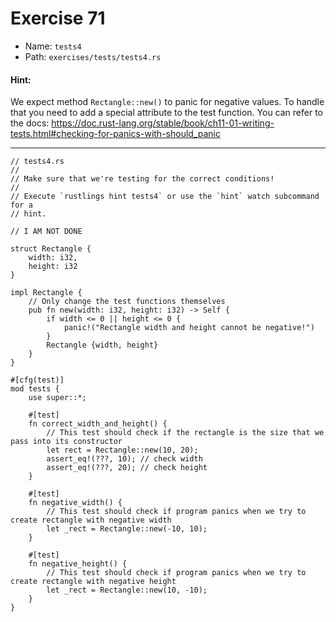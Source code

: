 # Exercise 71

- Name: ```tests4```
- Path: ```exercises/tests/tests4.rs```
#### Hint: 

We expect method `Rectangle::new()` to panic for negative values.
To handle that you need to add a special attribute to the test function.
You can refer to the docs:
https://doc.rust-lang.org/stable/book/ch11-01-writing-tests.html#checking-for-panics-with-should_panic


---



```rust,editable
// tests4.rs
//
// Make sure that we're testing for the correct conditions!
//
// Execute `rustlings hint tests4` or use the `hint` watch subcommand for a
// hint.

// I AM NOT DONE

struct Rectangle {
    width: i32,
    height: i32
}

impl Rectangle {
    // Only change the test functions themselves
    pub fn new(width: i32, height: i32) -> Self {
        if width <= 0 || height <= 0 {
            panic!("Rectangle width and height cannot be negative!")
        }
        Rectangle {width, height}
    }
}

#[cfg(test)]
mod tests {
    use super::*;

    #[test]
    fn correct_width_and_height() {
        // This test should check if the rectangle is the size that we pass into its constructor
        let rect = Rectangle::new(10, 20);
        assert_eq!(???, 10); // check width
        assert_eq!(???, 20); // check height
    }

    #[test]
    fn negative_width() {
        // This test should check if program panics when we try to create rectangle with negative width
        let _rect = Rectangle::new(-10, 10);
    }

    #[test]
    fn negative_height() {
        // This test should check if program panics when we try to create rectangle with negative height
        let _rect = Rectangle::new(10, -10);
    }
}

```
